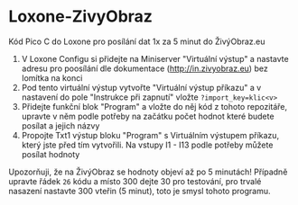 # Loxone-ZivyObraz
Kód Pico C do Loxone pro posílání dat 1x za 5 minut do ŽivýObraz.eu

1. V Loxone Configu si přidejte na Miniserver "Virtuální výstup" a nastavte adresu pro poosílání dle dokumentace (http://in.zivyobraz.eu) bez lomítka na konci
2. Pod tento virtuální výstup vytvořte "Virtuální výstup příkazu" a v nastavení do pole "Instrukce při zapnutí" vložte `?import_key=klic<v>`
3. Přidejte funkční blok "Program" a vložte do něj kód z tohoto repozitáře, upravte v něm podle potřeby na začátku počet hodnot které budete posílat a jejich názvy
4. Propojte Txt1 výstup bloku "Program" s Virtuálním výstupem příkazu, který jste před tím vytvořili. Na vstupy I1 - I13 podle potřeby můžete posílat hodnoty

Upozorňuji, že na ŽivýObraz se hodnoty objeví až po 5 minutách! Případně upravte řádek `26` kódu a místo 300 dejte 30 pro testování, pro trvalé nasazení nastavte 300 vteřin (5 minut), toto je smysl tohoto programu.
